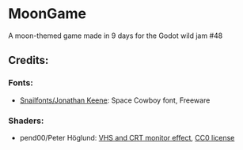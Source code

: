 # MoonGame
A moon-themed game made in 9 days for the Godot wild jam #48

## Credits:
### Fonts: 
* [Snailfonts/Jonathan Keene](https://www.fontspace.com/snailfonts): Space Cowboy font, Freeware
### Shaders:
* pend00/Peter Höglund: [VHS and CRT monitor effect](https://godotshaders.com/shader/vhs-and-crt-monitor-effect/), [CC0 license](https://creativecommons.org/publicdomain/zero/1.0/)
